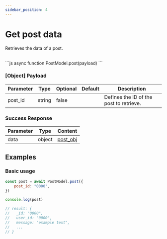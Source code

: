 ```yaml
---
sidebar_position: 4
---
```


# Get post data
Retrieves the data of a post.

<div class="divider"/>
<br />
```js
async function PostModel.post(payload)
```

### [Object] Payload
| Parameter | Type | Optional | Default | Description |
| --- | --- | --- | --- | --- |
| post_id | string | false |  | Defines the ID of the post to retrieve.|

<div class="divider"/>

### Success Response
| Parameter | Type | Content |
| --- | --- | --- |
| data | object | [post_obj](/docs/comty-js/definitions/post-object) |

<div class="divider"/>

## Examples
### Basic usage
```js
const post = await PostModel.post({
    post_id: "0000",
})

console.log(post)

// result: { 
//   _id: "0000", 
//   user_id: "0000", 
//   message: "example text",
//   ...
// }

```